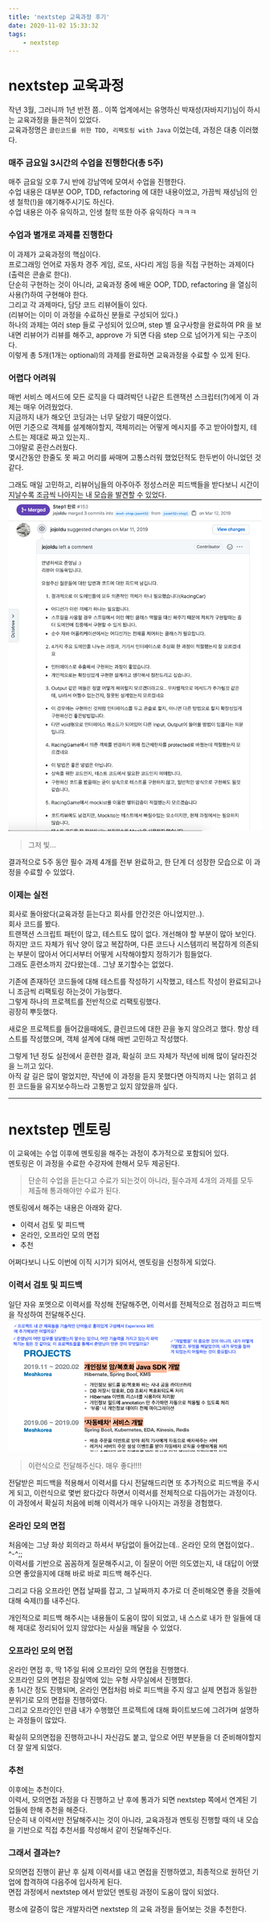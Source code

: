 ```yaml
---
title: 'nextstep 교육과정 후기'
date: 2020-11-02 15:33:32
tags:
    - nextstep
---
```


# nextstep 교욱과정
작년 3월, 그러니까 1년 반전 쯤.. 이쪽 업계에서는 유명하신 박재성(자바지기)님이 하시는 교육과정을 들은적이 있었다.  
교육과정명은 `클린코드를 위한 TDD, 리팩토링 with Java` 이었는데, 과정은 대충 이러했다.  

### 매주 금요일 3시간의 수업을 진행한다(총 5주)
매주 금요일 오후 7시 반에 강남역에 모여서 수업을 진행한다.  
수업 내용은 대부분 OOP, TDD, refactoring 에 대한 내용이었고, 가끔씩 재성님의 인생 철학(!)을 얘기해주시기도 하신다.  
수업 내용은 아주 유익하고, 인생 철학 또한 아주 유익하다 ㅋㅋㅋ  

### 수업과 별개로 과제를 진행한다
이 과제가 교육과정의 핵심이다.  
프로그래밍 언어로 자동차 경주 게임, 로또, 사다리 게임 등을 직접 구현하는 과제이다(출력은 콘솔로 한다).  
단순히 구현하는 것이 아니라, 교육과정 중에 배운 OOP, TDD, refactoring 을 열심히 사용(?)하여 구현해야 한다.  
그리고 각 과제마다, 담당 코드 리뷰어들이 있다.  
(리뷰어는 이미 이 과정을 수료하신 분들로 구성되어 있다.)  
하나의 과제는 여러 step 들로 구성되어 있으며, step 별 요구사항을 완료하여 PR 을 보내면 리뷰어가 리뷰를 해주고, approve 가 되면 다음 step 으로 넘어가게 되는 구조이다.  
이렇게 총 5개(1개는 optional)의 과제를 완료하면 교육과정을 수료할 수 있게 된다.  

### 어렵다 어려워
매번 서비스 메서드에 모든 로직을 다 떄려박던 나같은 트랜잭션 스크립터(?)에게 이 과제는 매우 어려웠었다.  
지금까지 내가 해오던 코딩과는 너무 달랐기 때문이었다.  
어떤 기준으로 객체를 설계해야할지, 객체끼리는 어떻게 메시지를 주고 받아야할지, 테스트는 제대로 짜고 있는지..  
그야말로 혼란스러웠다.  
몇시간동안 한줄도 못 짜고 머리를 싸매며 고통스러워 했었던적도 한두번이 아니었던 것 같다.  

그래도 매일 고민하고, 리뷰어님들의 아주아주 정성스러운 피드백들을 받다보니 시간이 지날수록 조금씩 나아지는 내 모습을 발견할 수 있었다.  
![코드리뷰](/temp/nextstep1.png)  
> 그저 빛...  

결과적으로 5주 동안 필수 과제 4개를 전부 완료하고, 한 단계 더 성장한 모습으로 이 과정을 수료할 수 있었다.  

### 이제는 실전
회사로 돌아왔다(교육과정 듣는다고 회사를 안간것은 아니었지만..).  
회사 코드를 봤다.  
트랜잭션 스크립트 패턴이 많고, 테스트도 많이 없다. 개선해야 할 부분이 많아 보인다.  
하지만 코드 자체가 워낙 양이 많고 복잡하며, 다른 코드나 시스템끼리 복잡하게 의존되는 부분이 많아서 어디서부터 어떻게 시작해야할지 정하기가 힘들었다.  
그래도 훈련소까지 갔다왔는데.. 그냥 포기할수는 없었다.  

기존에 존재하던 코드들에 대해 테스트를 작성하기 시작했고, 테스트 작성이 완료되고나니 조금씩 리팩토링 하는것이 가능했다.  
그렇게 하나의 프로젝트를 전반적으로 리팩토링했다.  
굉장히 뿌듯했다.  

새로운 프로젝트를 들어갔을때에도, 클린코드에 대한 끈을 놓지 않으려고 했다.
항상 테스트를 작성했으며, 객체 설계에 대해 매번 고민하고 작성했다.  

그렇게 1년 정도 실전에서 훈련한 결과, 확실히 코드 자체가 작년에 비해 많이 달라진것을 느끼고 있다.  
아직 갈 길은 많이 멀었지만, 작년에 이 과정을 듣지 못했다면 아직까지 나는 얽히고 섥힌 코드들을 유지보수하느라 고통받고 있지 않았을까 싶다.

---

# nextstep 멘토링
이 교육에는 수업 이후에 멘토링을 해주는 과정이 추가적으로 포함되어 있다.  
멘토링은 이 과정을 수료한 수강자에 한해서 모두 제공된다.  
> 단순히 수업을 듣는다고 수료가 되는것이 아니라, 필수과제 4개의 과제를 모두 제출해 통과해야만 수료가 된다.  

멘토링에서 해주는 내용은 아래와 같다.  
- 이력서 검토 및 피드백
- 온라인, 오프라인 모의 면접
- 추천

어쩌다보니 나도 이번에 이직 시기가 되어서, 멘토링을 신청하게 되었다.  

### 이력서 검토 및 피드백
일단 자유 포멧으로 이력서를 작성해 전달해주면, 이력서를 전체적으로 점검하고 피드백을 작성하여 전달해주신다.  
![이력서 피드백](/temp/nextstep2.png)  
> 이런식으로 전달해주신다. 매우 좋다!!!!  

전달받은 피드백을 적용해서 이력서를 다시 전달해드리면 또 추가적으로 피드백을 주시게 되고, 이런식으로 몇번 왔다갔다 하면서 이력서를 전체적으로 다듬어가는 과정이다.  
이 과정에서 확실히 처음에 비해 이력서가 매우 나아지는 과정을 경험했다.  

### 온라인 모의 면접
처음에는 그냥 화상 회의라고 하셔서 부담없이 들어갔는데.. 온라인 모의 면접이었다.. ^-^;;  
이력서를 기반으로 꼼꼼하게 질문해주시고, 이 질문이 어떤 의도였는지, 내 대답이 어땠으면 좋았을지에 대해 바로 바로 피드백 해주신다.  

그리고 다음 오프라인 면접 날짜를 잡고, 그 날짜까지 추가로 더 준비해오면 좋을 것들에 대해 숙제(!)를 내주신다.  

개인적으로 피드백 해주시는 내용들이 도움이 많이 되었고, 내 스스로 내가 한 일들에 대해 제대로 정리되어 있지 않았다는 사실을 깨달을 수 있었다.  

### 오프라인 모의 면접
온라인 면접 후, 딱 1주일 뒤에 오프라인 모의 면접을 진행했다.  
오프라인 모의 면접은 잠실역에 있는 우형 사무실에서 진행했다.  
총 1시간 정도 진행되며, 온라인 면접처럼 바로 피드백을 주지 않고 실제 면접과 동일한 분위기로 모의 면접을 진행하였다.  
그리고 오프라인인 만큼 내가 수행했던 프로젝트에 대해 화이트보드에 그려가며 설명하는 과정들이 많았다.  

확실히 모의면접을 진행하고나니 자신감도 붙고, 앞으로 어떤 부분들을 더 준비해야할지 더 잘 알게 되었다.  

### 추천
이후에는 추천이다.  
이력서, 모의면접 과정을 다 진행하고 난 후에 통과가 되면 nextstep 쪽에서 연계된 기업들에 한해 추천을 해준다.  
단순히 내 이력서만 전달해주시는 것이 아니라, 교육과정과 멘토링 진행할 때의 내 모습을 기반으로 직접 추천서를 작성해서 같이 전달해주신다.  

### 그래서 결과는?
모의면접 진행이 끝난 후 실제 이력서를 내고 면접을 진행하였고, 최종적으로 원하던 기업에 합격하여 다음주에 입사하게 된다.  
면접 과정에서 nextstep 에서 받았던 멘토링 과정이 도움이 많이 되었다.  

평소에 갈증이 많은 개발자라면 nextstep 의 교육 과정을 들어보는 것을 추천한다.  